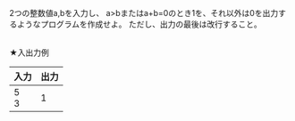 2つの整数値a,bを入力し、
a>bまたはa+b=0のとき1を、それ以外は0を出力するようなプログラムを作成せよ。
ただし、出力の最後は改行すること。

<br>
★入出力例

|入力|出力|
| -------- | -------- |
|5<br>3|1|
